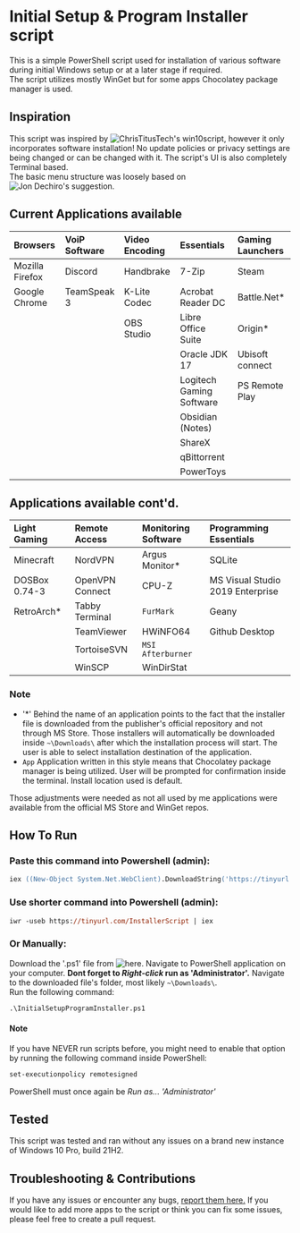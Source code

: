 # Initial Setup & Program Installer script

This is a simple PowerShell script used for installation of various software during initial Windows setup or at a later stage if required.  
The script utilizes mostly WinGet but for some apps Chocolatey package manager is used.

## Inspiration
This script was inspired by ![ChrisTitusTech's win10script](https://github.com/ChrisTitusTech/win10script), however it only incorporates software installation! No update policies or privacy settings are being changed or can be changed with it. The script's UI is also completely Terminal based.  
The basic menu structure was loosely based on ![Jon Dechiro's suggestion](https://stackoverflow.com/users/6595659/jon-dechiro).

## Current Applications available

| Browsers | VoiP Software | Video Encoding | Essentials | Gaming Launchers 
| :--- | :--- | :--- | :--- | :--- |
| Mozilla Firefox | Discord | Handbrake | 7-Zip | Steam
| Google Chrome | TeamSpeak 3 | K-Lite Codec | Acrobat Reader DC | Battle.Net*
| | | OBS Studio | Libre Office Suite | Origin*
| | | | Oracle JDK 17 | Ubisoft connect
| | | | Logitech Gaming Software | PS Remote Play
| | | | Obsidian (Notes)
| | | | ShareX
| | | | qBittorrent
| | | | PowerToys

## Applications available cont'd.

| Light Gaming | Remote Access | Monitoring Software | Programming Essentials
| :--- | :--- | :--- | :--- |
| Minecraft | NordVPN | Argus Monitor* | SQLite
| DOSBox 0.74-3 | OpenVPN Connect | CPU-Z | MS Visual Studio 2019 Enterprise
| RetroArch* | Tabby Terminal | `FurMark` | Geany
| | TeamViewer | HWiNFO64 | Github Desktop
| | TortoiseSVN | `MSI Afterburner`
| | WinSCP | WinDirStat

### Note
- '\*' Behind the name of an application points to the fact that the installer file is downloaded from the publisher's official repository and not through MS Store. Those installers will automatically be downloaded inside ```~\Downloads\``` after which the installation process will start. The user is able to select installation destination of the application.
- `App` Application written in this style means that Chocolatey package manager is being utilized. User will be prompted for confirmation inside the terminal. Install location used is default.

Those adjustments were needed as not all used by me applications were available from the official MS Store and WinGet repos.

## How To Run

### Paste this command into Powershell (admin):

```ps
iex ((New-Object System.Net.WebClient).DownloadString('https://tinyurl.com/InstallerScript'))
```

### Use shorter command into Powershell (admin):

```ps
iwr -useb https://tinyurl.com/InstallerScript | iex
```

### Or Manually:

Download the '.ps1' file from ![here.](https://github.com/KaiserDMC/InitialSetupProgramInstaller/releases/) Navigate to PowerShell application on your computer. **Dont forget to *Right-click* run as 'Administrator'.** Navigate to the downloaded file's folder, most likely ```~\Downloads\```.  
Run the following command:

```ps
.\InitialSetupProgramInstaller.ps1
```

#### Note
If you have NEVER run scripts before, you might need to enable that option by running the following command inside PowerShell:
```ps
set-executionpolicy remotesigned
```
PowerShell must once again be *Run as... 'Administrator'*

## Tested
This script was tested and ran without any issues on a brand new instance of Windows 10 Pro, build 21H2.

## Troubleshooting & Contributions
If you have any issues or encounter any bugs, [report them here.](https://github.com/KaiserDMC/InitialSetupProgramInstaller/issues) If you would like to add more apps to the script or think you can fix some issues, please feel free to create a pull request.

